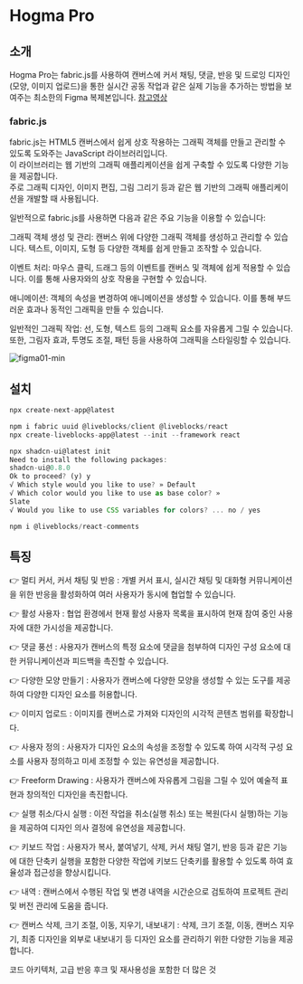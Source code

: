 # Hogma Pro

## 소개

Hogma Pro는 fabric.js를 사용하여 캔버스에 커서 채팅, 댓글, 반응 및 드로잉 디자인(모양, 이미지 업로드)을 통한 실시간 공동 작업과 같은 실제 기능을 추가하는 방법을 보여주는 최소한의 Figma 복제본입니다.
[참고영상](https://www.youtube.com/watch?v=oKIThIihv60&t=7990s)
### fabric.js
fabric.js는 HTML5 캔버스에서 쉽게 상호 작용하는 그래픽 객체를 만들고 관리할 수 있도록 도와주는 JavaScript 라이브러리입니다.<br>
이 라이브러리는 웹 기반의 그래픽 애플리케이션을 쉽게 구축할 수 있도록 다양한 기능을 제공합니다. <br>
주로 그래픽 디자인, 이미지 편집, 그림 그리기 등과 같은 웹 기반의 그래픽 애플리케이션을 개발할 때 사용됩니다.<br>

일반적으로 fabric.js를 사용하면 다음과 같은 주요 기능을 이용할 수 있습니다:<br>

그래픽 객체 생성 및 관리: 캔버스 위에 다양한 그래픽 객체를 생성하고 관리할 수 있습니다. 텍스트, 이미지, 도형 등 다양한 객체를 쉽게 만들고 조작할 수 있습니다.<br>

이벤트 처리: 마우스 클릭, 드래그 등의 이벤트를 캔버스 및 객체에 쉽게 적용할 수 있습니다. 이를 통해 사용자와의 상호 작용을 구현할 수 있습니다.<br>

애니메이션: 객체의 속성을 변경하여 애니메이션을 생성할 수 있습니다. 이를 통해 부드러운 효과나 동적인 그래픽을 만들 수 있습니다.<br>

일반적인 그래픽 작업: 선, 도형, 텍스트 등의 그래픽 요소를 자유롭게 그릴 수 있습니다. 또한, 그림자 효과, 투명도 조절, 패턴 등을 사용하여 그래픽을 스타일링할 수 있습니다.<br>

![figma01-min](https://github.com/jinhomun/Figma_Clone/assets/144635699/a626cbce-5dcc-4eaf-9533-c3aad6fee748)

## 설치

```js
npx create-next-app@latest

npm i fabric uuid @liveblocks/client @liveblocks/react
npx create-liveblocks-app@latest --init --framework react

npx shadcn-ui@latest init
Need to install the following packages:
shadcn-ui@0.8.0
Ok to proceed? (y) y
√ Which style would you like to use? » Default
√ Which color would you like to use as base color? »
Slate
√ Would you like to use CSS variables for colors? ... no / yes

npm i @liveblocks/react-comments

```

## 특징

👉 멀티 커서, 커서 채팅 및 반응 : 개별 커서 표시, 실시간 채팅 및 대화형 커뮤니케이션을 위한 반응을 활성화하여 여러 사용자가 동시에 협업할 수 있습니다.

👉 활성 사용자 : 협업 환경에서 현재 활성 사용자 목록을 표시하여 현재 참여 중인 사용자에 대한 가시성을 제공합니다.

👉 댓글 풍선 : 사용자가 캔버스의 특정 요소에 댓글을 첨부하여 디자인 구성 요소에 대한 커뮤니케이션과 피드백을 촉진할 수 있습니다.

👉 다양한 모양 만들기 : 사용자가 캔버스에 다양한 모양을 생성할 수 있는 도구를 제공하여 다양한 디자인 요소를 허용합니다.

👉 이미지 업로드 : 이미지를 캔버스로 가져와 디자인의 시각적 콘텐츠 범위를 확장합니다.

👉 사용자 정의 : 사용자가 디자인 요소의 속성을 조정할 수 있도록 하여 시각적 구성 요소를 사용자 정의하고 미세 조정할 수 있는 유연성을 제공합니다.

👉 Freeform Drawing : 사용자가 캔버스에 자유롭게 그림을 그릴 수 있어 예술적 표현과 창의적인 디자인을 촉진합니다.

👉 실행 취소/다시 실행 : 이전 작업을 취소(실행 취소) 또는 복원(다시 실행)하는 기능을 제공하여 디자인 의사 결정에 유연성을 제공합니다.

👉 키보드 작업 : 사용자가 복사, 붙여넣기, 삭제, 커서 채팅 열기, 반응 등과 같은 기능에 대한 단축키 실행을 포함한 다양한 작업에 키보드 단축키를 활용할 수 있도록 하여 효율성과 접근성을 향상시킵니다.

👉 내역 : 캔버스에서 수행된 작업 및 변경 내역을 시간순으로 검토하여 프로젝트 관리 및 버전 관리에 도움을 줍니다.

👉 캔버스 삭제, 크기 조절, 이동, 지우기, 내보내기 : 삭제, 크기 조절, 이동, 캔버스 지우기, 최종 디자인을 외부로 내보내기 등 디자인 요소를 관리하기 위한 다양한 기능을 제공합니다.

코드 아키텍처, 고급 반응 후크 및 재사용성을 포함한 더 많은 것
